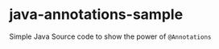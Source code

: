 java-annotations-sample
=======================

Simple Java Source code to show the power of `@Annotations`
